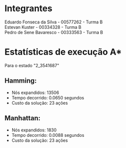 # Integrantes

Eduardo Fonseca da Silva - 00577262 - Turma B  
Estevan Kuster - 00334328 - Turma B  
Pedro de Sene Bavaresco - 00333563 - Turma B  

# Estatísticas de execução A*
Para o estado "2_3541687"

## Hamming:
  - Nós expandidos: 13506
  - Tempo decorrido: 0.0650 segundos
  - Custo da solução: 23 ações

## Manhattan:
  - Nós expandidos: 1830
  - Tempo decorrido: 0.0088 segundos
  - Custo da solução: 23 ações